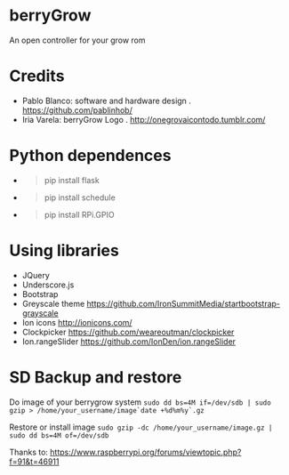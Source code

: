 berryGrow
===============
An open controller for your grow rom

# Credits #
* Pablo Blanco: software and hardware design . https://github.com/pablinhob/
* Iria Varela: berryGrow Logo . http://onegrovaicontodo.tumblr.com/


# Python dependences #
* >pip install flask
* >pip install schedule
* >pip install RPi.GPIO

# Using libraries #
* JQuery
* Underscore.js
* Bootstrap
* Greyscale theme https://github.com/IronSummitMedia/startbootstrap-grayscale
* Ion icons http://ionicons.com/
* Clockpicker https://github.com/weareoutman/clockpicker
* Ion.rangeSlider https://github.com/IonDen/ion.rangeSlider


# SD Backup and restore #
Do image of your berrygrow system
``` sudo dd bs=4M if=/dev/sdb | sudo gzip > /home/your_username/image`date +%d%m%y`.gz ```

Restore or install image
``` sudo gzip -dc /home/your_username/image.gz | sudo dd bs=4M of=/dev/sdb ```

Thanks to: https://www.raspberrypi.org/forums/viewtopic.php?f=91&t=46911
